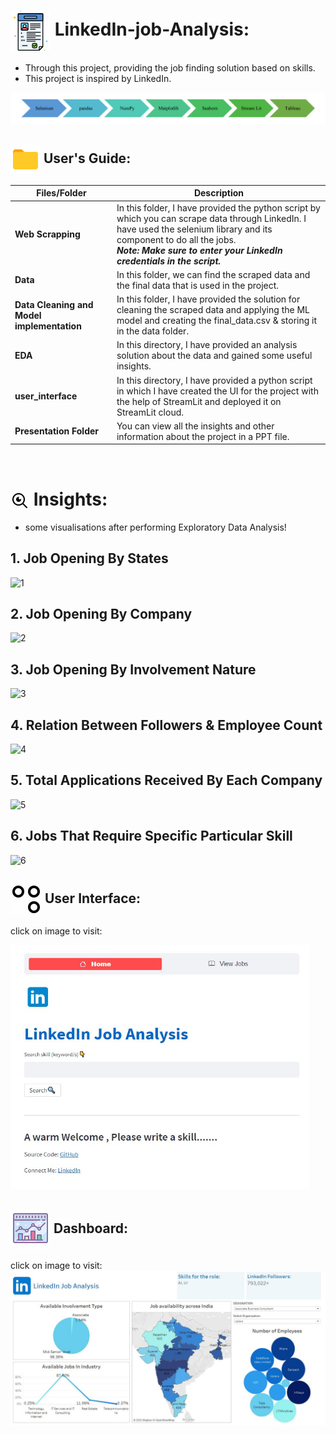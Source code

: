 <h1>
<img src="https://github.com/sohal619/icons-pics/blob/main/jobs.png?raw=true" align="center"> 
LinkedIn-job-Analysis:
</h1>

* Through this project, providing the job finding solution based on skills.
* This project is inspired by LinkedIn.

<img src="https://github.com/sohal619/icons-pics/blob/main/LJA%20TECH%20SET.png?raw=true">

<h2>
<img src="https://github.com/sohal619/icons-pics/blob/main/foldergif.gif?raw=true" align="center"> 
User's Guide:
</h2>

| Files/Folder               | Description   |
| -------------              | ------------- |
| **Web Scrapping**          | In this folder, I have provided the python script by which you can scrape data through LinkedIn. I have used the selenium library and its component to do all the jobs. <br>***Note: Make sure to enter your LinkedIn credentials in the script.***|
| **Data**  | In this folder, we can find the scraped data and the final data that is used in the project.|
| **Data Cleaning and Model implementation**  | In this folder, I have provided the solution for cleaning the scraped data and applying the ML model and creating the final_data.csv & storing it in the data folder. |
| **EDA**  | In this directory, I have provided an analysis solution about the data and gained some useful insights. |
| **user_interface**  | In this directory, I have provided a python script in which I have created the UI for the project with the help of StreamLit and deployed it on StreamLit cloud. |
| **Presentation Folder**    | You can view all the insights and other information about the project in a PPT file.  |

<br>

<h1>
<img src="https://github.com/sohal619/icons-pics/blob/main/detective.gif?raw=true" align="center"> 
Insights:
</h1>

* some visualisations after performing Exploratory Data Analysis!

## 1. Job Opening By States
![1](https://user-images.githubusercontent.com/96174306/232258633-af963f09-9cf6-4b6b-ba61-5d8e808dbf59.png)

## 2. Job Opening By Company
![2](https://user-images.githubusercontent.com/96174306/232258644-c9e42bbd-96fd-4520-b4d7-01d8616dcbae.png)

## 3. Job Opening By Involvement Nature
![3](https://user-images.githubusercontent.com/96174306/232258363-68159021-36ca-431d-9187-7a808a3186e8.png)

## 4. Relation Between Followers & Employee Count
![4](https://user-images.githubusercontent.com/96174306/232258794-562faae4-93d2-4a61-a4d2-19f98798127f.png)

## 5. Total Applications Received By Each Company
![5](https://user-images.githubusercontent.com/96174306/232258666-fdf02aac-3e5a-450f-973f-51b7a788e62c.png)

## 6. Jobs That Require Specific Particular Skill
![6](https://user-images.githubusercontent.com/96174306/232258673-ce195cad-f1b0-4820-a2bc-0b3d0f2500a1.png)


<h2>
<img src="https://github.com/sohal619/icons-pics/blob/main/dot-bricksgif.gif?raw=true" align="center"> 
User Interface:
</h2>

click on image to visit:

<a href="https://sohal619-linkedin-job-analysis-user-interfaceindex-sao7ss.streamlit.app/">
<img src="https://github.com/sohal619/icons-pics/blob/main/LJA.jpg?raw=true" width=478 height=390>
</a>

<br>

<h2>
<img src="https://github.com/sohal619/icons-pics/blob/main/dashboardgif.gif?raw=true" align="center"> 
Dashboard:
</h2>

click on image to visit:
<a href="https://sohal619.github.io/LJA-dashboard/">
<img src="https://github.com/sohal619/icons-pics/blob/main/LJA-DASH.jpg?raw=true">
</a>
